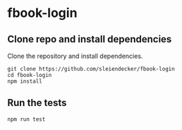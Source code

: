 # fbook-login

## Clone repo and install dependencies
Clone the repository and install dependencies.
```unix
git clone https://github.com/sleiendecker/fbook-login
cd fbook-login
npm install
```

## Run the tests

```unix
npm run test
```